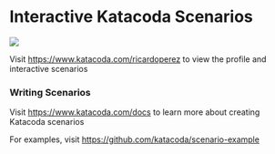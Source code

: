 # Interactive Katacoda Scenarios

[![](http://shields.katacoda.com/katacoda/ricardoperez/count.svg)](https://www.katacoda.com/ricardoperez "Get your profile on Katacoda.com")

Visit https://www.katacoda.com/ricardoperez to view the profile and interactive scenarios

### Writing Scenarios
Visit https://www.katacoda.com/docs to learn more about creating Katacoda scenarios

For examples, visit https://github.com/katacoda/scenario-example
